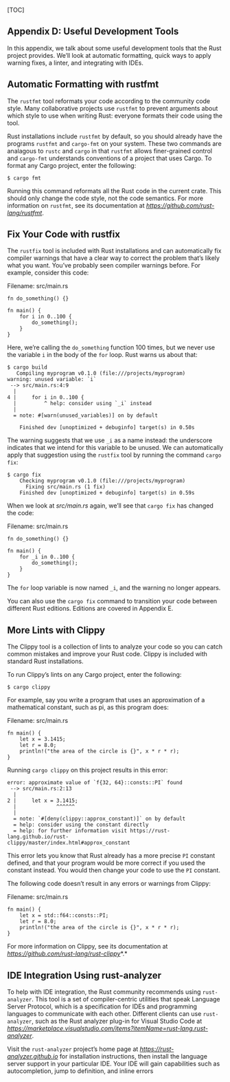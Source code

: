 <!-- DO NOT EDIT THIS FILE.

This file is periodically generated from the content in the `/src/`
directory, so all fixes need to be made in `/src/`.
-->

[TOC]

## Appendix D: Useful Development Tools

In this appendix, we talk about some useful development tools that the Rust project provides. We’ll look at automatic formatting, quick ways to apply warning fixes, a linter, and integrating with IDEs.

## Automatic Formatting with rustfmt

The `rustfmt` tool reformats your code according to the community code style. Many collaborative projects use `rustfmt` to prevent arguments about which style to use when writing Rust: everyone formats their code using the tool.

Rust installations include `rustfmt` by default, so you should already have the programs `rustfmt` and `cargo-fmt` on your system. These two commands are analagous to `rustc` and `cargo` in that `rustfmt` allows finer-grained control and `cargo-fmt` understands conventions of a project that uses Cargo. To format any Cargo project, enter the following:

```
$ cargo fmt
```

Running this command reformats all the Rust code in the current crate. This should only change the code style, not the code semantics. For more information on `rustfmt`, see its documentation at *https://github.com/rust-lang/rustfmt*.

## Fix Your Code with rustfix

The `rustfix` tool is included with Rust installations and can automatically fix compiler warnings that have a clear way to correct the problem that’s likely what you want. You’ve probably seen compiler warnings before. For example, consider this code:

Filename: src/main.rs

```
fn do_something() {}

fn main() {
    for i in 0..100 {
        do_something();
    }
}
```

Here, we’re calling the `do_something` function 100 times, but we never use the variable `i` in the body of the `for` loop. Rust warns us about that:

```
$ cargo build
   Compiling myprogram v0.1.0 (file:///projects/myprogram)
warning: unused variable: `i`
 --> src/main.rs:4:9
  |
4 |     for i in 0..100 {
  |         ^ help: consider using `_i` instead
  |
  = note: #[warn(unused_variables)] on by default

    Finished dev [unoptimized + debuginfo] target(s) in 0.50s
```

The warning suggests that we use `_i` as a name instead: the underscore indicates that we intend for this variable to be unused. We can automatically apply that suggestion using the `rustfix` tool by running the command `cargo
fix`:

```
$ cargo fix
    Checking myprogram v0.1.0 (file:///projects/myprogram)
      Fixing src/main.rs (1 fix)
    Finished dev [unoptimized + debuginfo] target(s) in 0.59s
```

When we look at *src/main.rs* again, we’ll see that `cargo fix` has changed the code:

Filename: src/main.rs

```
fn do_something() {}

fn main() {
    for _i in 0..100 {
        do_something();
    }
}
```

The `for` loop variable is now named `_i`, and the warning no longer appears.

You can also use the `cargo fix` command to transition your code between different Rust editions. Editions are covered in Appendix E.

## More Lints with Clippy

The Clippy tool is a collection of lints to analyze your code so you can catch common mistakes and improve your Rust code. Clippy is included with standard Rust installations.

To run Clippy’s lints on any Cargo project, enter the following:

```
$ cargo clippy
```

For example, say you write a program that uses an approximation of a mathematical constant, such as pi, as this program does:

Filename: src/main.rs

```
fn main() {
    let x = 3.1415;
    let r = 8.0;
    println!("the area of the circle is {}", x * r * r);
}
```

Running `cargo clippy` on this project results in this error:

```
error: approximate value of `f{32, 64}::consts::PI` found
 --> src/main.rs:2:13
  |
2 |     let x = 3.1415;
  |             ^^^^^^
  |
  = note: `#[deny(clippy::approx_constant)]` on by default
  = help: consider using the constant directly
  = help: for further information visit https://rust-lang.github.io/rust-
clippy/master/index.html#approx_constant
```

This error lets you know that Rust already has a more precise `PI` constant defined, and that your program would be more correct if you used the constant instead. You would then change your code to use the `PI` constant.

The following code doesn’t result in any errors or warnings from Clippy:

Filename: src/main.rs

```
fn main() {
    let x = std::f64::consts::PI;
    let r = 8.0;
    println!("the area of the circle is {}", x * r * r);
}
```

For more information on Clippy, see its documentation at *https://github.com/rust-lang/rust-clippy**.*

## IDE Integration Using rust-analyzer

To help with IDE integration, the Rust community recommends using `rust-analyzer`. This tool is a set of compiler-centric utilities that speak Language Server Protocol, which is a specification for IDEs and programming languages to communicate with each other. Different clients can use `rust-analyzer`, such as the Rust analyzer plug-in for Visual Studio Code at *https://marketplace.visualstudio.com/items?itemName=rust-lang.rust-analyzer*.

Visit the `rust-analyzer` project’s home page at *https://rust-analyzer.github.io* for installation instructions, then install the language server support in your particular IDE. Your IDE will gain capabilities such as autocompletion, jump to definition, and inline errors

